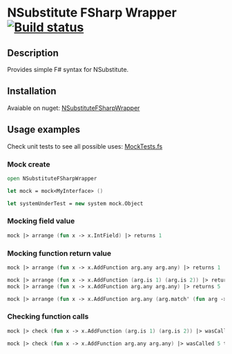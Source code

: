 # NSubstitute FSharp Wrapper [![Build status](https://ci.appveyor.com/api/projects/status/ts96dq8i1sjyvagq/branch/master?svg=true)](https://ci.appveyor.com/project/Offline24/nsubstitutefsharpwrapper/branch/master)

## Description

Provides simple F# syntax for NSubstitute.

## Installation

Avaiable on nuget: [NSubstituteFSharpWrapper](https://www.nuget.org/packages/NSubstituteFSharpWrapper/)

## Usage examples

Check unit tests to see all possible uses: [MockTests.fs](NSubstituteFSharpWrapper.Tests/MockTests.fs)

### Mock create

```fsharp
open NSubstituteFSharpWrapper

let mock = mock<MyInterface> ()
```

```fsharp
let systemUnderTest = new system mock.Object
```

### Mocking field value

```fsharp
mock |> arrange (fun x -> x.IntField) |> returns 1
```

### Mocking function return value

```fsharp
mock |> arrange (fun x -> x.AddFunction arg.any arg.any) |> returns 1
```

```fsharp
mock |> arrange (fun x -> x.AddFunction (arg.is 1) (arg.is 2)) |> returns 3
mock |> arrange (fun x -> x.AddFunction arg.any arg.any) |> returns 5
```

```fsharp
mock |> arrange (fun x -> x.AddFunction arg.any (arg.match' (fun arg -> arg > 2))) |> returns 3
```

### Checking function calls

```fsharp
mock |> check (fun x -> x.AddFunction (arg.is 1) (arg.is 2)) |> wasCalledAtLeastOnce
```

```fsharp
mock |> check (fun x -> x.AddFunction arg.any arg.any) |> wasCalled 5 times
```
